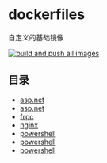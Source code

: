 # dockerfiles

自定义的基础镜像

[![build and push all images](https://github.com/staneee/dockerfiles/actions/workflows/build_and_push_docker.yml/badge.svg)](https://github.com/staneee/dockerfiles/actions/workflows/build_and_push_docker.yml)

## 目录

- [asp.net](/src/aspnet/README.md)
- [asp.net](/src/dotnet/README.md)
- [frpc](/src/frpc/README.md)
- [nginx](/src/nginx/README.md)
- [powershell](/src/node/README.md)
- [powershell](/src/powershell/README.md)
- [powershell](/src/python/README.md)
